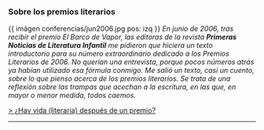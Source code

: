 
### Sobre los premios literarios

 {{ imágen conferencias/jun2006.jpg pos: izq }}
_En junio de 2006, tras recibir el premio El Barco de Vapor, las editoras de
la revista **Primeras Noticias de Literatura Infantil** me pidieron que
hiciera un texto introductorio para su número extraordinario dedicado a los
Premios Literarios de 2006. No querían una entrevista, porque pocos números
atrás ya habían utilizado esa fórmula conmigo. Me salió un texto, casi un
cuento, sobre lo que pienso acerca de los premios literarios. Se trata de una
reflexión sobre las trampas que acechan a la escritura, en las que, en mayor
o menor medida, todos caemos._

[> ¿Hav vida (literaria) después de un premio?](/conferencias/vida-premio)

* * *
